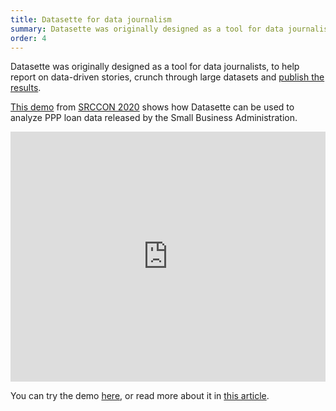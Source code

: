 ```yaml
---
title: Datasette for data journalism
summary: Datasette was originally designed as a tool for data journalists, to help report on data-driven stories, crunch through large datasets and publish the results.
order: 4
---
```


Datasette was originally designed as a tool for data journalists, to help report on data-driven stories, crunch through large datasets and [publish the results](/for/publishing-data).

[This demo](https://vimeo.com/436903714) from [SRCCON 2020](https://2020.srccon.org/) shows how Datasette can be used to analyze PPP loan data released by the Small Business Administration. 

<iframe style="max-width: 100%" src="https://player.vimeo.com/video/436903714" width="640" height="400" frameborder="0" allow="autoplay; fullscreen" allowfullscreen></iframe>

You can try the demo [here](https://sba-loans-covid-19.datasettes.com/), or read more about it in [this article](https://simonwillison.net/2020/Jul/9/sba-covid-19-ppp-loans/).
